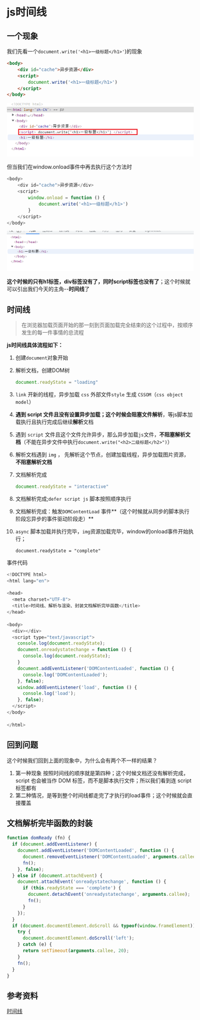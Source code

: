 # js时间线

## 一个现象

我们先看一个`document.write('<h1>一级标题</h1>'`)的现象

```html
<body>
    <div id="cache">异步资源</div>
    <script>
        document.write('<h1>一级标题</h1>')
    </script>
</body>
```

![](images/write.jpg)



但当我们在window.onload事件中再去执行这个方法时

```js
<body>
    <div id="cache">异步资源</div>
    <script>
        window.onload = function () {
            document.write('<h1>一级标题</h1>')
        } 
    </script>
</body>
```

![](images/onload.jpg)

**这个时候的只有h1标签，div标签没有了，同时script标签也没有了**；这个时候就可以引出我们今天的主角--**时间线**了

## 时间线

>  在浏览器加载页面开始的那一刻到页面加载完全结束的这个过程中，按顺序发生的每一件事情的总流程
>

**js时间线具体流程如下：**

1. 创建`document`对象开始

2. 解析文档，创建DOM树

   ```js
   document.readyState = "loading"
   ```

   

3. `link` 开新的线程，异步加载 `css` 外部文件`style` 生成 `CSSOM`（`css object model`）

4. **遇到 script 文件且没有设置异步加载；这个时候会阻塞文件解析**，等js脚本加载执行且执行完成后继续**解析**文档

5. 遇到 `script` 文件且这个文件允许异步，那么异步加载`js`文件，**不阻塞解析文档**（不能在异步文件中执行`document.write("<h2>二级标题</h2>")`）

6. 解析文档遇到 `img` ， 先解析这个节点，创建加载线程，异步加载图片资源，**不阻塞解析文档**

7. 文档解析完成

   ```js
   document.readyState = "interactive"
   ```

8. 文档解析完成;`defer script js` 脚本按照顺序执行

9. 文档解析完成：触发`DOMContentLoad` 事件**（这个时候就从同步的脚本执行阶段忘异步的事件驱动阶段走）**

10. `async` 脚本加载并执行完毕，`img`资源加载完毕，window的onload事件开始执行；

    ```
    document.readyState = "complete"
    ```



事件代码

```js
<!DOCTYPE html>
<html lang="en">

<head>
  <meta charset="UTF-8">
  <title>时间线、解析与渲染、封装文档解析完毕函数</title>
</head>

<body>
  <div></div>
  <script type="text/javascript">
    console.log(document.readyState);
    document.onreadystatechange = function () {
      console.log(document.readyState);
    }
    document.addEventListener('DOMContentLoaded', function () {
      console.log('DOMContentLoaded');
    }, false);
    window.addEventListener('load', function () {
      console.log('load');
    }, false);
  </script>
</body>

</html>
```



## 回到问题

这个时候我们回到上面的现象中，为什么会有两个不一样的结果？

1. 第一种现象 按照时间线的顺序就是第四种；这个时候文档还没有解析完成，script 也会被当作 DOM 标签，而不是脚本执行文件；所以我们看到连 script 标签都有
2. 第二种情况，是等到整个时间线都走完了才执行的load事件；这个时候就会直接覆盖



## 文档解析完毕函数的封装

```js
function domReady (fn) {
  if (document.addEventListener) {
    document.addEventListener('DOMContentLoaded', function () {
      document.removeEventListener('DOMContentLoaded', arguments.callee);
      fn();
    }, false);
  } else if (document.attachEvent) {
    document.attachEvent('onreadystatechange', function () {
      if (this.readyState === 'complete') {
        document.detachEvent('onreadystatechange', arguments.callee);
        fn();
      }
    });
  }
  if (document.documentElement.doScroll && typeof(window.frameElement)) {
    try {
      document.documentElement.doScroll('left');
    } catch (e) {
      return setTimeout(arguments.callee, 20);
    }
    fn();
  }
}
```



## 参考资料

[时间线](https://juejin.cn/post/6905198927491186695)